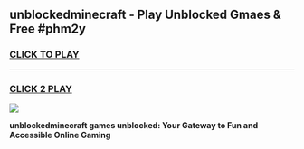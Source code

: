 
## unblockedminecraft - Play Unblocked Gmaes & Free #phm2y
<h3>
<a href="https://news.freeplayer.one?title=unblockedminecraft&ref=24F">CLICK TO PLAY</a></h3>
<hr>

<h3>
<a href="https://news.freeplayer.one?title=unblockedminecraft&ref=24F">CLICK 2 PLAY</a>
  
</h3>

<a href="https://news.freeplayer.one?title=unblockedminecraft&ref=24F/"><img src="https://clearcache.store/games.png"></a>


**unblockedminecraft games unblocked: Your Gateway to Fun and Accessible Online Gaming**
